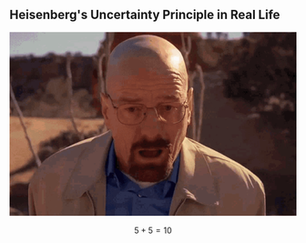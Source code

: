## Heisenberg's Uncertainty Principle in Real Life

![Heisenberg](images/important.gif)

$$5+5=10$$
